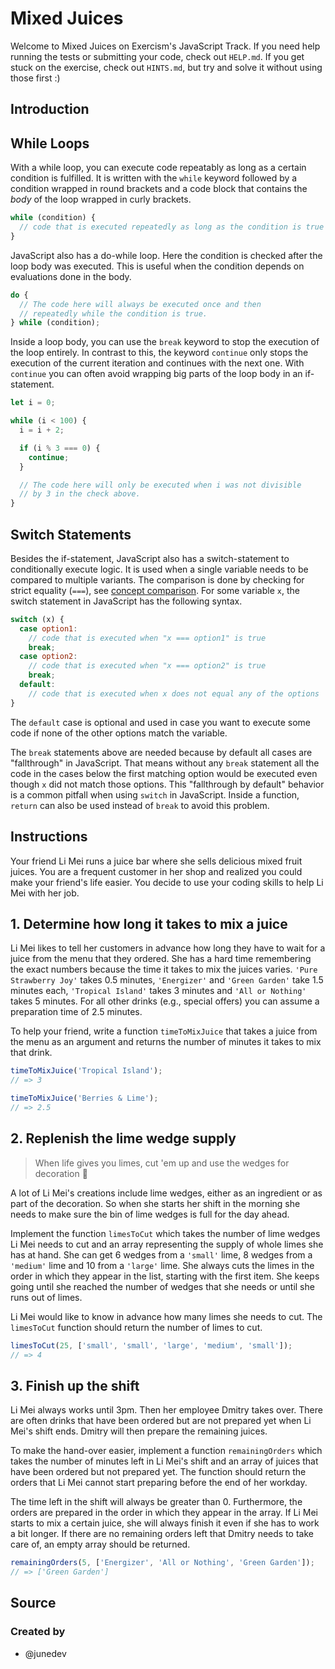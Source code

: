# Mixed Juices

Welcome to Mixed Juices on Exercism's JavaScript Track.
If you need help running the tests or submitting your code, check out `HELP.md`.
If you get stuck on the exercise, check out `HINTS.md`, but try and solve it without using those first :)

## Introduction

## While Loops

With a while loop, you can execute code repeatably as long as a certain condition is fulfilled.
It is written with the `while` keyword followed by a condition wrapped in round brackets and a code block that contains the _body_ of the loop wrapped in curly brackets.

```javascript
while (condition) {
  // code that is executed repeatedly as long as the condition is true
}
```

JavaScript also has a do-while loop.
Here the condition is checked after the loop body was executed.
This is useful when the condition depends on evaluations done in the body.

```javascript
do {
  // The code here will always be executed once and then
  // repeatedly while the condition is true.
} while (condition);
```

Inside a loop body, you can use the `break` keyword to stop the execution of the loop entirely.
In contrast to this, the keyword `continue` only stops the execution of the current iteration and continues with the next one.
With `continue` you can often avoid wrapping big parts of the loop body in an if-statement.

```javascript
let i = 0;

while (i < 100) {
  i = i + 2;

  if (i % 3 === 0) {
    continue;
  }

  // The code here will only be executed when i was not divisible
  // by 3 in the check above.
}
```

## Switch Statements

Besides the if-statement, JavaScript also has a switch-statement to conditionally execute logic.
It is used when a single variable needs to be compared to multiple variants.
The comparison is done by checking for strict equality (`===`), see [concept comparison][concept-comparison].
For some variable `x`, the switch statement in JavaScript has the following syntax.

<!-- prettier-ignore-start -->
```javascript
switch (x) {
  case option1:
    // code that is executed when "x === option1" is true
    break;
  case option2:
    // code that is executed when "x === option2" is true
    break;
  default:
    // code that is executed when x does not equal any of the options
}
```
<!-- prettier-ignore-end -->

The `default` case is optional and used in case you want to execute some code if none of the other options match the variable.

The `break` statements above are needed because by default all cases are "fallthrough" in JavaScript.
That means without any `break` statement all the code in the cases below the first matching option would be executed even though `x` did not match those options.
This "fallthrough by default" behavior is a common pitfall when using `switch` in JavaScript.
Inside a function, `return` can also be used instead of `break` to avoid this problem.

[concept-comparison]: /tracks/javascript/concepts/comparison

## Instructions

Your friend Li Mei runs a juice bar where she sells delicious mixed fruit juices.
You are a frequent customer in her shop and realized you could make your friend's life easier.
You decide to use your coding skills to help Li Mei with her job.

## 1. Determine how long it takes to mix a juice

Li Mei likes to tell her customers in advance how long they have to wait for a juice from the menu that they ordered.
She has a hard time remembering the exact numbers because the time it takes to mix the juices varies.
`'Pure Strawberry Joy'` takes 0.5 minutes, `'Energizer'` and `'Green Garden'` take 1.5 minutes each, `'Tropical Island'` takes 3 minutes and `'All or Nothing'` takes 5 minutes.
For all other drinks (e.g., special offers) you can assume a preparation time of 2.5 minutes.

To help your friend, write a function `timeToMixJuice` that takes a juice from the menu as an argument and returns the number of minutes it takes to mix that drink.

```javascript
timeToMixJuice('Tropical Island');
// => 3

timeToMixJuice('Berries & Lime');
// => 2.5
```

## 2. Replenish the lime wedge supply

> When life gives you limes, cut 'em up and use the wedges for decoration :tropical_drink:

A lot of Li Mei's creations include lime wedges, either as an ingredient or as part of the decoration.
So when she starts her shift in the morning she needs to make sure the bin of lime wedges is full for the day ahead.

Implement the function `limesToCut` which takes the number of lime wedges Li Mei needs to cut and an array representing the supply of whole limes she has at hand.
She can get 6 wedges from a `'small'` lime, 8 wedges from a `'medium'` lime and 10 from a `'large'` lime.
She always cuts the limes in the order in which they appear in the list, starting with the first item.
She keeps going until she reached the number of wedges that she needs or until she runs out of limes.

Li Mei would like to know in advance how many limes she needs to cut.
The `limesToCut` function should return the number of limes to cut.

```javascript
limesToCut(25, ['small', 'small', 'large', 'medium', 'small']);
// => 4
```

## 3. Finish up the shift

Li Mei always works until 3pm.
Then her employee Dmitry takes over.
There are often drinks that have been ordered but are not prepared yet when Li Mei's shift ends.
Dmitry will then prepare the remaining juices.

To make the hand-over easier, implement a function `remainingOrders` which takes the number of minutes left in Li Mei's shift and an array of juices that have been ordered but not prepared yet.
The function should return the orders that Li Mei cannot start preparing before the end of her workday.

The time left in the shift will always be greater than 0.
Furthermore, the orders are prepared in the order in which they appear in the array.
If Li Mei starts to mix a certain juice, she will always finish it even if she has to work a bit longer.
If there are no remaining orders left that Dmitry needs to take care of, an empty array should be returned.

```javascript
remainingOrders(5, ['Energizer', 'All or Nothing', 'Green Garden']);
// => ['Green Garden']
```

## Source

### Created by

- @junedev
